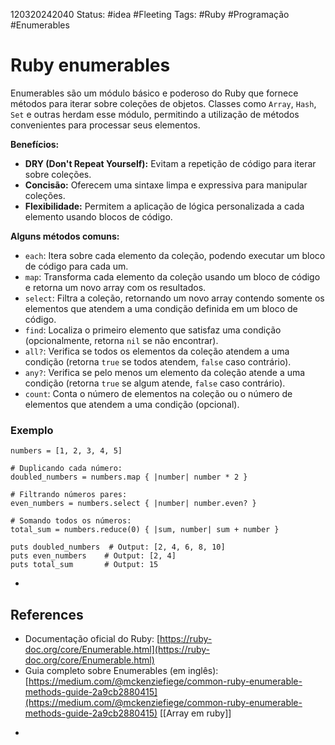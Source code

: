 120320242040
Status: #idea #Fleeting 
Tags: #Ruby #Programação #Enumerables
# Ruby enumerables
Enumerables são um módulo básico e poderoso do Ruby que fornece métodos para iterar sobre coleções de objetos. Classes como `Array`, `Hash`, `Set` e outras herdam esse módulo, permitindo a utilização de métodos convenientes para processar seus elementos.

**Benefícios:**

- **DRY (Don't Repeat Yourself):** Evitam a repetição de código para iterar sobre coleções.
- **Concisão:** Oferecem uma sintaxe limpa e expressiva para manipular coleções.
- **Flexibilidade:** Permitem a aplicação de lógica personalizada a cada elemento usando blocos de código.

**Alguns métodos comuns:**

- `each`: Itera sobre cada elemento da coleção, podendo executar um bloco de código para cada um.
- `map`: Transforma cada elemento da coleção usando um bloco de código e retorna um novo array com os resultados.
- `select`: Filtra a coleção, retornando um novo array contendo somente os elementos que atendem a uma condição definida em um bloco de código.
- `find`: Localiza o primeiro elemento que satisfaz uma condição (opcionalmente, retorna `nil` se não encontrar).
- `all?`: Verifica se todos os elementos da coleção atendem a uma condição (retorna `true` se todos atendem, `false` caso contrário).
- `any?`: Verifica se pelo menos um elemento da coleção atende a uma condição (retorna `true` se algum atende, `false` caso contrário).
- `count`: Conta o número de elementos na coleção ou o número de elementos que atendem a uma condição (opcional).

### Exemplo
```
numbers = [1, 2, 3, 4, 5]

# Duplicando cada número:
doubled_numbers = numbers.map { |number| number * 2 }

# Filtrando números pares:
even_numbers = numbers.select { |number| number.even? }

# Somando todos os números:
total_sum = numbers.reduce(0) { |sum, number| sum + number }

puts doubled_numbers  # Output: [2, 4, 6, 8, 10]
puts even_numbers    # Output: [2, 4]
puts total_sum       # Output: 15
```



*
## References
- Documentação oficial do Ruby: [https://ruby-doc.org/core/Enumerable.html](https://ruby-doc.org/core/Enumerable.html)
- Guia completo sobre Enumerables (em inglês): [https://medium.com/@mckenziefiege/common-ruby-enumerable-methods-guide-2a9cb2880415](https://medium.com/@mckenziefiege/common-ruby-enumerable-methods-guide-2a9cb2880415)
	[[Array em ruby]]
*
